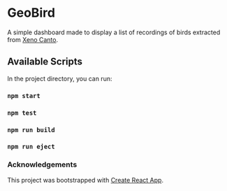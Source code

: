 # GeoBird

A simple dashboard made to display a list of recordings of birds extracted from [Xeno Canto](https://xeno-canto.org/explore/api).

## Available Scripts

In the project directory, you can run:

### `npm start`

### `npm test`

### `npm run build`

### `npm run eject`

### Acknowledgements

This project was bootstrapped with [Create React App](https://github.com/facebook/create-react-app).
